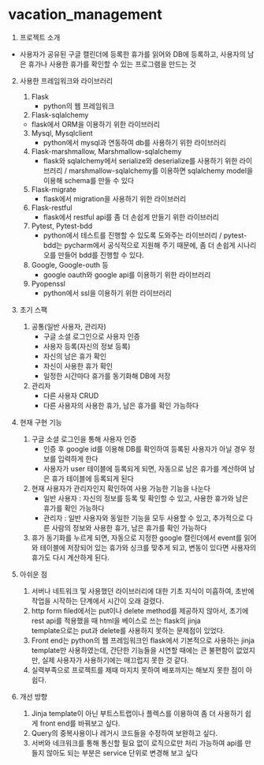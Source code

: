 # vacation_management

1)	프로젝트 소개
- 사용자가 공유된 구글 캘린더에 등록한 휴가를 읽어와 DB에 등록하고, 
  사용자의 남은 휴가나 사용한 휴가를 확인할 수 있는 프로그램을 만드는 것

2)	사용한 프레임워크와 라이브러리
    1.	Flask
        - python의 웹 프레임워크
    2.	Flask-sqlalchemy 
       - flask에서 ORM을 이용하기 위한 라이브러리
    3.	Mysql, Mysqlclient 
        - python에서 mysql과 연동하여 db를 사용하기 위한 라이브러리
    4.	Flask-marshmallow, Marshmallow-sqlalchemy 
        - flask와 sqlalchemy에서 serialize와 deserialize를 사용하기 위한 라이브러리 / marshmallow-sqlalchemy를 이용하면 sqlalchemy model을 
          이용해 schema를 만들 수 있다
    5.	Flask-migrate 
        - flask에서 migration을 사용하기 위한 라이브러리
    6.	Flask-restful 
        - flask에서 restful api를 좀 더 손쉽게 만들기 위한 라이브러리
    7.	Pytest, Pytest-bdd 
        - python에서 테스트를 진행할 수 있도록 도와주는 라이브러리 / pytest-bdd는 pycharm에서 공식적으로 지원해
          주기 때문에, 좀 더 손쉽게 시나리오를 만들어 bdd를 진행할 수 있다.
    8.	Google, Google-outh 등 
        - google oauth와 google api를 이용하기 위한 라이브러리
    9.	Pyopenssl
        - python에서 ssl을 이용하기 위한 라이브러리

3)	초기 스팩
    1.	공통(일반 사용자, 관리자)
        - 구글 소셜 로그인으로 사용자 인증
        - 사용자 등록(자신의 정보 등록)
        - 자신의 남은 휴가 확인
        - 자신이 사용한 휴가 확인
        - 일정한 시간마다 휴가를 동기화해 DB에 저장
    2.	관리자
        - 다른 사용자 CRUD
        - 다른 사용자의 사용한 휴가, 남은 휴가를 확인 가능하다

4)	현재 구현 기능
    1.	구글 소셜 로그인을 통해 사용자 인증 
        - 인증 후 google id를 이용해 DB를 확인하여 등록된 사용자가 아닐 경우 정보를 입력하게 한다
        - 사용자가 user 테이블에 등록되게 되면, 자동으로 남은 휴가를 계산하여 남은 휴가 테이블에 등록되게 된다
    2.	현재 사용자가 관리자인지 확인하여 사용 가능한 기능을 나눈다
        - 일반 사용자 : 자신의 정보를 등록 및 확인할 수 있고, 사용한 휴가와 남은 휴가를 확인 가능하다
        - 관리자 : 일반 사용자와 동일한 기능을 모두 사용할 수 있고, 추가적으로 다른 사람의 정보와 사용한 휴가, 
                  남은 휴가를 확인 가능하다
    3.  휴가 동기화를 누르게 되면, 자동으로 지정한 google 캘린더에서 event를 읽어와 테이블에 저장되어 있는 휴가와 싱크를 맞추게 되고, 
        변동이 있다면 사용자의 휴가도 다시 계산하게 된다.

5)	아쉬운 점
    1.	서버나 네트워크 및 사용했던 라이브러리에 대한 기초 지식이 미흡하여, 초반에 작업을 시작하는 단계에서 시간이 오래 걸렸다.
    2.	http form filed에서는 put이나 delete method를 제공하지 않아서, 초기에 rest api를 적용했을 때 html을 베이스로 쓰는 flask의 jinja   
        template으로는 put과 delete를 사용하지 못하는 문제점이 있었다.
    3.	Front end는 python의 웹 프레임워크인 flask에서 기본적으로 사용하는 jinja template만 사용하였는데, 간단한 기능들을 시연할 때에는 
        큰 불편함이 없었지만, 실제 사용자가 사용하기에는 매끄럽지 못한 것 같다.
    4.	실력부족으로 프로젝트를 제때 마지치 못하여 배포까지는 해보지 못한 점이 아쉽다.

6)	개선 방향
    1.	Jinja template이 아닌 부트스트랩이나 플렉스를 이용하여 좀 더 사용하기 쉽게 front end를 바꿔보고 싶다.
    2.	Query의 중복사용이나 레거시 코드들을 수정하여 보완하고 싶다.
    3.	서버와 네크워크를 통해 통신할 필요 없이 로직으로만 처리 가능하여 api를 만들지 않아도 되는 부분은 service 단위로 변경해 보고 싶다
